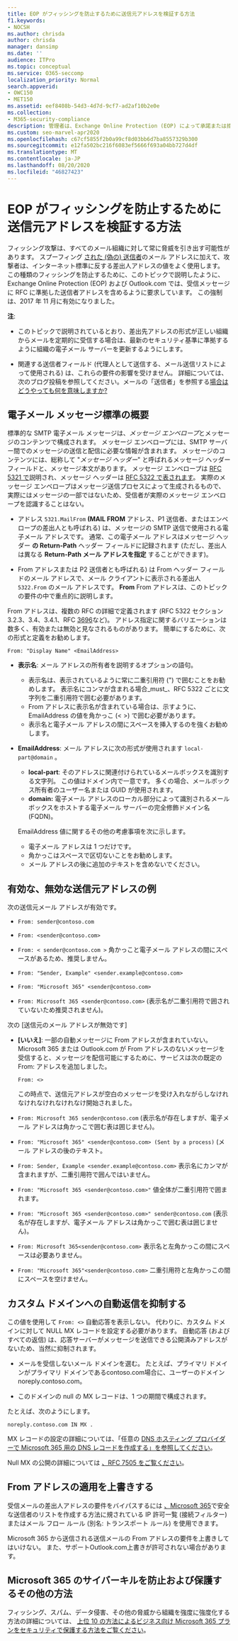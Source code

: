 ```yaml
---
title: EOP がフィッシングを防止するために送信元アドレスを検証する方法
f1.keywords:
- NOCSH
ms.author: chrisda
author: chrisda
manager: dansimp
ms.date: ''
audience: ITPro
ms.topic: conceptual
ms.service: O365-seccomp
localization_priority: Normal
search.appverid:
- OWC150
- MET150
ms.assetid: eef8408b-54d3-4d7d-9cf7-ad2af10b2e0e
ms.collection:
- M365-security-compliance
description: 管理者は、Exchange Online Protection (EOP) によって承諾または拒否された電子メール アドレスの種類とフィッシング対策に役立つ Outlook.com の種類について学習することができます。
ms.custom: seo-marvel-apr2020
ms.openlocfilehash: c67cf5855f2b0a99cf8d03bb6d7ba8557329b300
ms.sourcegitcommit: e12fa502bc216f6083ef5666f693a04bb727d4df
ms.translationtype: MT
ms.contentlocale: ja-JP
ms.lasthandoff: 08/20/2020
ms.locfileid: "46827423"
---
```

# <a name="how-eop-validates-the-from-address-to-prevent-phishing"></a>EOP がフィッシングを防止するために送信元アドレスを検証する方法

フィッシング攻撃は、すべてのメール組織に対して常に脅威を引き出す可能性があります。 スプーフィング [された (偽の) 送信者](anti-spoofing-protection.md)のメール アドレスに加えて、攻撃者は、インターネット標準に反する差出人アドレスの値をよく使用します。 この種類のフィッシングを防止するために、このトピックで説明したように、Exchange Online Protection (EOP) および Outlook.com では、受信メッセージに RFC に準拠した送信者アドレスを含めるように要求しています。 この強制は、2017 年 11 月に有効になりました。

**注**:

- このトピックで説明されているとおり、差出先アドレスの形式が正しい組織からメールを定期的に受信する場合は、最新のセキュリティ基準に準拠するように組織の電子メール サーバーを更新するようにします。

- 関連する送信者フィールド (代理人として送信する、メール送信リストによって使用される) は、これらの要件の影響を受けません。 詳細については、次のブログ投稿を参照してください。メールの「送信者」を参照する[場合はどうやっても何を意味しますか?](https://blogs.msdn.microsoft.com/tzink/2017/06/22/what-do-we-mean-when-we-refer-to-the-sender-of-an-email/)

## <a name="an-overview-of-email-message-standards"></a>電子メール メッセージ標準の概要

標準的な SMTP 電子メール メッセージは、*メッセージ エンベロープ*とメッセージのコンテンツで構成されます。 メッセージ エンベロープには、SMTP サーバー間でのメッセージの送信と配信に必要な情報が含まれます。 メッセージのコンテンツには、総称して "*メッセージ ヘッダー*" と呼ばれるメッセージ ヘッダー フィールドと、メッセージ本文があります。 メッセージ エンベロープは [RFC 5321 で](https://tools.ietf.org/html/rfc5321)説明され、メッセージ ヘッダーは [RFC 5322 で表されます](https://tools.ietf.org/html/rfc5322)。 実際のメッセージ エンベロープはメッセージ送信プロセスによって生成されるもので、実際にはメッセージの一部ではないため、受信者が実際のメッセージ エンベロープを認識することはない。

- アドレス `5321.MailFrom` **(MAIL FROM** アドレス、P1 送信者、またはエンベロープの差出人とも呼ばれる) は、メッセージの SMTP 送信で使用される電子メール アドレスです。 通常、この電子メール アドレスはメッセージ ヘッダー **の Return-Path** ヘッダー フィールドに記録されます (ただし、差出人は異なる **Return-Path メール アドレスを指定** することができます)。

- From アドレスまたは P2 送信者とも呼ばれる) は From ヘッダー フィールドのメール アドレスで、メール クライアントに表示される差出人 `5322.From` のメール アドレスです。 **From** From アドレスは、このトピックの要件の中で重点的に説明します。

From アドレスは、複数の RFC の詳細で定義されます (RFC 5322 セクション 3.2.3、3.4、3.4.1、RFC [3696](https://tools.ietf.org/html/rfc3696)など)。 アドレス指定に関するバリエーションは数多く、有効または無効と見なされるものがあります。 簡単にするために、次の形式と定義をお勧めします。

`From: "Display Name" <EmailAddress>`

- **表示名**: メール アドレスの所有者を説明するオプションの語句。

  - 表示名は、表示されているように常に二重引用符 (") で囲むことをお勧めします。 表示名にコンマが含まれる場合_must_、RFC 5322 ごとに文字列を二重引用符で囲む必要があります。
  - From アドレスに表示名が含まれている場合は、示すように、EmailAddress の値を角かっこ (< >) で囲む必要があります。
  - 表示名と電子メール アドレスの間にスペースを挿入するのを強くお勧めします。

- **EmailAddress**: メール アドレスに次の形式が使用されます `local-part@domain` 。

  - **local-part**: そのアドレスに関連付けられているメールボックスを識別する文字列。 この値はドメイン内で一意です。 多くの場合、メールボックス所有者のユーザー名または GUID が使用されます。
  - **domain:** 電子メール アドレスのローカル部分によって識別されるメールボックスをホストする電子メール サーバーの完全修飾ドメイン名 (FQDN)。

  EmailAddress 値に関するその他の考慮事項を次に示します。

  - 電子メール アドレスは 1 つだけです。
  - 角かっこはスペースで区切ないことをお勧めします。
  - メール アドレスの後に追加のテキストを含めないでください。

## <a name="examples-of-valid-and-invalid-from-addresses"></a>有効な、無効な送信元アドレスの例

次の送信元メール アドレスが有効です。

- `From: sender@contoso.com`

- `From: <sender@contoso.com>`

- `From: < sender@contoso.com >` 角かっこと電子メール アドレスの間にスペースがあるため、推奨しません。

- `From: "Sender, Example" <sender.example@contoso.com>`

- `From: "Microsoft 365" <sender@contoso.com>`

- `From: Microsoft 365 <sender@contoso.com>` (表示名が二重引用符で囲されていないため推奨されません)。

次の [送信元のメール アドレスが無効です]

- **[いいえ]**: 一部の自動メッセージに From アドレスが含まれていない。 Microsoft 365 または Outlook.com が From アドレスのないメッセージを受信すると、メッセージを配信可能にするために、サービスは次の既定の From: アドレスを追加しました。

  `From: <>`

  この時点で、送信元アドレスが空白のメッセージを受け入れながらしなけれなけれなけれなけれなけ開始されました。

- `From: Microsoft 365 sender@contoso.com` (表示名が存在しますが、電子メール アドレスは角かっこで囲む表は囲じません)。

- `From: "Microsoft 365" <sender@contoso.com> (Sent by a process)` (メール アドレスの後のテキスト。

- `From: Sender, Example <sender.example@contoso.com>` 表示名にカンマが含まれますが、二重引用符で囲んではいません。

- `From: "Microsoft 365 <sender@contoso.com>"` 値全体が二重引用符で囲まれます。

- `From: "Microsoft 365 <sender@contoso.com>" sender@contoso.com` (表示名が存在しますが、電子メール アドレスは角かっこで囲む表は囲じません)。

- `From: Microsoft 365<sender@contoso.com>` 表示名と左角かっこの間にスペースは必要ありません。

- `From: "Microsoft 365"<sender@contoso.com>` 二重引用符と左角かっこの間にスペースを空けません。

## <a name="suppress-auto-replies-to-your-custom-domain"></a>カスタム ドメインへの自動返信を抑制する

この値を使用して `From: <>` 自動応答を表示しない。 代わりに、カスタム ドメインに対して NULL MX レコードを設定する必要があります。 自動応答 (およびすべての返信) は、応答サーバーがメッセージを送信できる公開済みアドレスがないため、当然に抑制されます。

- メールを受信しないメール ドメインを選む。 たとえば、プライマリ ドメインがプライマリ ドメインであるcontoso.com場合に、ユーザーのドメインnoreply.contoso.com。

- このドメインの null の MX レコードは、1 つの期間で構成されます。

たとえば、次のようにします。

```text
noreply.contoso.com IN MX .
```

MX レコードの設定の詳細については、「任意の [DNS ホスティング プロバイダーで Microsoft 365 用の DNS レコードを作成する」を参照してください](../../admin/get-help-with-domains/create-dns-records-at-any-dns-hosting-provider.md)。

Null MX の公開の詳細については [、RFC 7505 をご覧ください](https://tools.ietf.org/html/rfc7505)。

## <a name="override-from-address-enforcement"></a>From アドレスの適用を上書きする

受信メールの差出人アドレスの要件をバイパスするには [、Microsoft 365](create-safe-sender-lists-in-office-365.md)で安全な送信者のリストを作成する方法に規されている IP 許可一覧 (接続フィルター) またはメール フロー ルール (別名: トランスポート ルール) を使用できます。

Microsoft 365 から送信される送信メールの From アドレスの要件を上書きしてはいけない。 また、サポートOutlook.com上書きが許可されない場合があります。

## <a name="other-ways-to-prevent-and-protect-against-cybercrimes-in-microsoft-365"></a>Microsoft 365 のサイバーキルを防止および保護するその他の方法

フィッシング、スパム、データ侵害、その他の脅威から組織を強度に強度化する方法の詳細については、 [上位 10 の方法によるビジネス向け Microsoft 365 プランをセキュリティで保護する方法をご覧ください](../../admin/security-and-compliance/secure-your-business-data.md)。
